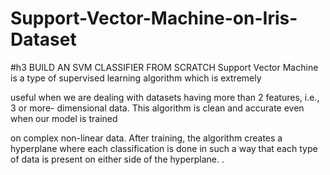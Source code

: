 # Support-Vector-Machine-on-Iris-Dataset

 #h3 BUILD AN SVM CLASSIFIER FROM SCRATCH 
Support Vector Machine is a type of supervised learning algorithm which is extremely

useful when we are dealing with datasets having more than 2 features, i.e., 3 or more-
dimensional data. This algorithm is clean and accurate even when our model is trained

on complex non-linear data. After training, the algorithm creates a hyperplane where
each classification is done in such a way that each type of data is present on either side
of the hyperplane.
.

